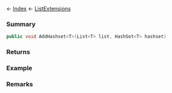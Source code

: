 ← [Index](Api-Index) ← [ListExtensions](System.Collections.Generic.ListExtensions)

### Summary

```csharp
public void AddHashset<T>(List<T> list, HashSet<T> hashset)
```

### Returns

### Example

### Remarks

